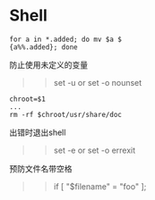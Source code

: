 Shell
=====

```shell
for a in *.added; do mv $a $
{a%%.added}; done
```

防止使用未定义的变量
>> set -u
or 
>> set -o nounset

```shell
chroot=$1
...
rm -rf $chroot/usr/share/doc 
```

出错时退出shell
>> set -e
or 
>> set -o errexit

预防文件名带空格
>> if [ "$filename" = "foo" ]; 

